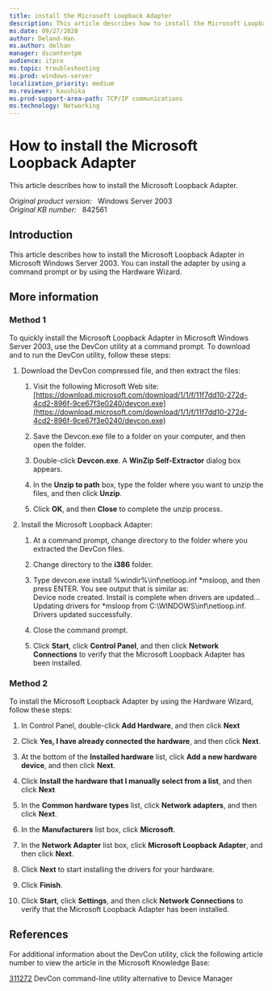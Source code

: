 ```yaml
---
title: install the Microsoft Loopback Adapter
description: This article describes how to install the Microsoft Loopback Adapter. You can use the DevCon utility to quickly install the Microsoft Loopback Adapter at a command prompt, or you can use the Hardware Wizard.
ms.date: 09/27/2020
author: Deland-Han
ms.author: delhan 
manager: dscontentpm
audience: itpro
ms.topic: troubleshooting
ms.prod: windows-server
localization_priority: medium
ms.reviewer: kaushika
ms.prod-support-area-path: TCP/IP communications
ms.technology: Networking
---
```

# How to install the Microsoft Loopback Adapter

This article describes how to install the Microsoft Loopback Adapter.

_Original product version:_ &nbsp; Windows Server 2003  
_Original KB number:_ &nbsp; 842561

## Introduction

This article describes how to install the Microsoft Loopback Adapter in Microsoft Windows Server 2003. You can install the adapter by using a command prompt or by using the Hardware Wizard.

## More information

### Method 1

To quickly install the Microsoft Loopback Adapter in Microsoft Windows Server 2003, use the DevCon utility at a command prompt. To download and to run the DevCon utility, follow these steps:  

1. Download the DevCon compressed file, and then extract the files:
      1. Visit the following Microsoft Web site:  
      [https://download.microsoft.com/download/1/1/f/11f7dd10-272d-4cd2-896f-9ce67f3e0240/devcon.exe](https://download.microsoft.com/download/1/1/f/11f7dd10-272d-4cd2-896f-9ce67f3e0240/devcon.exe)  

      2. Save the Devcon.exe file to a folder on your computer, and then open the folder.
      3. Double-click **Devcon.exe**. A **WinZip Self-Extractor** dialog box appears.
      4. In the **Unzip to path** box, type the folder where you want to unzip the files, and then click **Unzip**.
      5. Click **OK**, and then **Close** to complete the unzip process.  

2. Install the Microsoft Loopback Adapter:  

      1. At a command prompt, change directory to the folder where you extracted the DevCon files.
      2. Change directory to the **i386** folder.
      3. Type devcon.exe install %windir%\inf\netloop.inf *msloop, and then press ENTER. You see output that is similar as:  
      Device node created. Install is complete when drivers are updated...  
      Updating drivers for \*msloop from C:\WINDOWS\inf\netloop.inf.  
      Drivers updated successfully.

      4. Close the command prompt.
      5. Click **Start**, click **Control Panel**, and then click **Network Connections** to verify that the Microsoft Loopback Adapter has been installed.

### Method 2

To install the Microsoft Loopback Adapter by using the Hardware Wizard, follow these steps:  

1. In Control Panel, double-click **Add Hardware**, and then click
 **Next**  
2. Click **Yes, I have already connected the hardware**, and then click
 **Next**.

3. At the bottom of the **Installed hardware** list, click **Add a new hardware device**, and then click **Next**.
4. Click **Install the hardware that I manually select from a list**, and then click **Next**  
5. In the **Common hardware types** list, click **Network adapters**, and then click **Next**.
6. In the **Manufacturers** list box, click **Microsoft**.
7. In the **Network Adapter** list box, click **Microsoft Loopback Adapter**, and then click **Next**.

8. Click **Next** to start installing the drivers for your hardware.
9. Click **Finish**.
10. Click **Start**, click **Settings**, and then click **Network Connections** to verify that the Microsoft Loopback Adapter has been installed.

## References

For additional information about the DevCon utility, click the following article number to view the article in the Microsoft Knowledge Base:

[311272](https://support.microsoft.com/help/311272) DevCon command-line utility alternative to Device Manager
